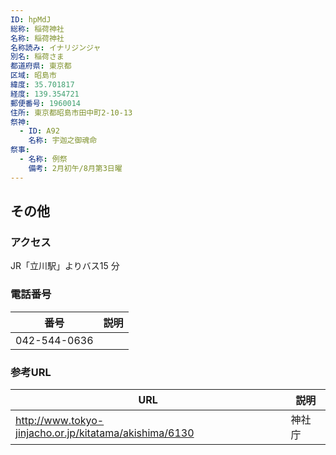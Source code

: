```yaml
---
ID: hpMdJ
総称: 稲荷神社
名称: 稲荷神社
名称読み: イナリジンジャ
別名: 稲荷さま
都道府県: 東京都
区域: 昭島市
緯度: 35.701817
経度: 139.354721
郵便番号: 1960014
住所: 東京都昭島市田中町2-10-13
祭神:
  - ID: A92
    名称: 宇迦之御魂命
祭事:
  - 名称: 例祭
    備考: 2月初午/8月第3日曜
---
```


## その他

### アクセス

JR「立川駅」よりバス15 分

### 電話番号

| 番号         | 説明 |
| ------------ | ---- |
| 042-544-0636 |      |

### 参考URL

| URL                                                    | 説明   |
| ------------------------------------------------------ | ------ |
| http://www.tokyo-jinjacho.or.jp/kitatama/akishima/6130 | 神社庁 |
